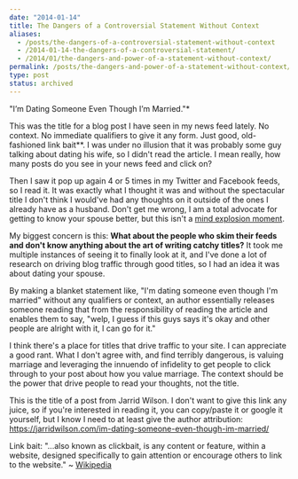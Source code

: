 ```yaml
---
date: "2014-01-14"
title: The Dangers of a Controversial Statement Without Context
aliases:
  - /posts/the-dangers-of-a-controversial-statement-without-context
  - /2014-01-14-the-dangers-of-a-controversial-statement/
  - /2014/01/the-dangers-and-power-of-a-statement-without-context/
permalink: /posts/the-dangers-and-power-of-a-statement-without-context/
type: post
status: archived
---
```




"I’m Dating Someone Even Though I’m Married."*

This was the title for a blog post I have seen in my news feed lately. No context. No immediate qualifiers to give it any form. Just good, old-fashioned link bait**. I was under no illusion that it was probably some guy talking about dating his wife, so I didn't read the article. I mean really, how many posts do you see in your news feed and click on?

Then I saw it pop up again 4 or 5 times in my Twitter and Facebook feeds, so I read it. It was exactly what I thought it was and without the spectacular title I don't think I would've had any thoughts on it outside of the ones I already have as a husband. Don't get me wrong, I am a total advocate for getting to know your spouse better, but this isn't a [mind explosion moment](https://www.youtube.com/watch?v=9CS7j5I6aOc).

My biggest concern is this: **What about the people who skim their feeds and don't know anything about the art of writing catchy titles?** It took me multiple instances of seeing it to finally look at it, and I've done a lot of research on driving blog traffic through good titles, so I had an idea it was about dating your spouse.

By making a blanket statement like, "I'm dating someone even though I'm married" without any qualifiers or context, an author essentially releases someone reading that from the responsibility of reading the article and enables them to say, "welp, I guess if this guys says it's okay and other people are alright with it, I can go for it."

I think there's a place for titles that drive traffic to your site. I can appreciate a good rant. What I don't agree with, and find terribly dangerous, is valuing marriage and leveraging the innuendo of infidelity to get people to click through to your post about how you value marriage. The context should be the power that drive people to read your thoughts, not the title.

This is the title of a post from Jarrid Wilson. I don't want to give this link any juice, so if you're interested in reading it, you can copy/paste it or google it yourself, but I know I need to at least give the author attribution: https://jarridwilson.com/im-dating-someone-even-though-im-married/

 Link bait: "...also known as clickbait, is any content or feature, within a website, designed specifically to gain attention or encourage others to link to the website." ~ [Wikipedia](https://en.wikipedia.org/wiki/Link_bait)

